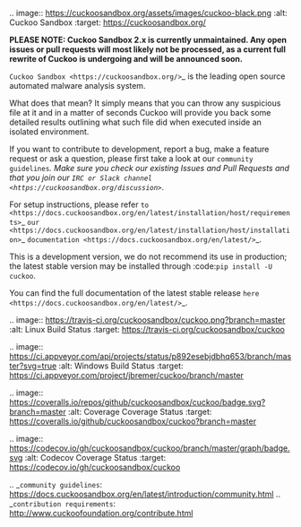 .. image:: https://cuckoosandbox.org/assets/images/cuckoo-black.png
   :alt: Cuckoo Sandbox
   :target: https://cuckoosandbox.org/

**PLEASE NOTE: Cuckoo Sandbox 2.x is currently unmaintained. Any open issues
or pull requests will most likely not be processed, as a current full rewrite
of Cuckoo is undergoing and will be announced soon.**

`Cuckoo Sandbox <https://cuckoosandbox.org/>`_ is the leading open source
automated malware analysis system.

What does that mean? It simply means that you can throw any suspicious file at
it and in a matter of seconds Cuckoo will provide you back some detailed
results outlining what such file did when executed inside an isolated
environment.

If you want to contribute to development, report a bug, make a feature request
or ask a question, please first take a look at our `community guidelines`_.
Make sure you check our existing Issues and Pull Requests and that you join
our `IRC or Slack channel <https://cuckoosandbox.org/discussion>`_.

For setup instructions, please refer
`to <https://docs.cuckoosandbox.org/en/latest/installation/host/requirements>`_
`our <https://docs.cuckoosandbox.org/en/latest/installation/host/installation>`_
`documentation <https://docs.cuckoosandbox.org/en/latest/>`_.

This is a development version, we do not recommend its use in production; the
latest stable version may be installed through :code:`pip install -U cuckoo`.

You can find the full documentation of the latest stable release
`here <https://docs.cuckoosandbox.org/en/latest/>`_.

.. image:: https://travis-ci.org/cuckoosandbox/cuckoo.png?branch=master
   :alt: Linux Build Status
   :target: https://travis-ci.org/cuckoosandbox/cuckoo

.. image:: https://ci.appveyor.com/api/projects/status/p892esebjdbhq653/branch/master?svg=true
   :alt: Windows Build Status
   :target: https://ci.appveyor.com/project/jbremer/cuckoo/branch/master

.. image:: https://coveralls.io/repos/github/cuckoosandbox/cuckoo/badge.svg?branch=master
   :alt: Coverage Coverage Status
   :target: https://coveralls.io/github/cuckoosandbox/cuckoo?branch=master

.. image:: https://codecov.io/gh/cuckoosandbox/cuckoo/branch/master/graph/badge.svg
   :alt: Codecov Coverage Status
   :target: https://codecov.io/gh/cuckoosandbox/cuckoo

.. _`community guidelines`: https://docs.cuckoosandbox.org/en/latest/introduction/community.html
.. _`contribution requirements`: http://www.cuckoofoundation.org/contribute.html
